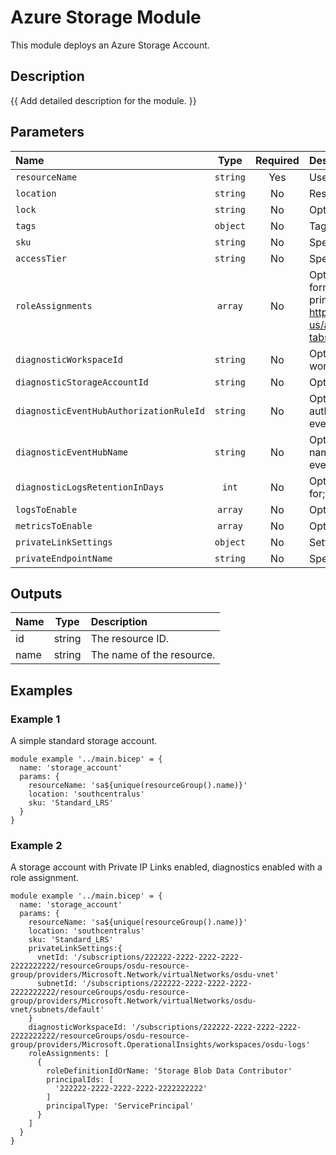 # Azure Storage Module

This module deploys an Azure Storage Account.

## Description

{{ Add detailed description for the module. }}

## Parameters

| Name                                    | Type     | Required | Description                                                                                                                                                                                                                                                                   |
| :-------------------------------------- | :------: | :------: | :---------------------------------------------------------------------------------------------------------------------------------------------------------------------------------------------------------------------------------------------------------------------------- |
| `resourceName`                          | `string` | Yes      | Used to name all resources                                                                                                                                                                                                                                                    |
| `location`                              | `string` | No       | Resource Location.                                                                                                                                                                                                                                                            |
| `lock`                                  | `string` | No       | Optional. Specify the type of lock.                                                                                                                                                                                                                                           |
| `tags`                                  | `object` | No       | Tags.                                                                                                                                                                                                                                                                         |
| `sku`                                   | `string` | No       | Specifies the storage account sku type.                                                                                                                                                                                                                                       |
| `accessTier`                            | `string` | No       | Specifies the storage account access tier.                                                                                                                                                                                                                                    |
| `roleAssignments`                       | `array`  | No       | Optional. Array of objects that describe RBAC permissions, format { roleDefinitionResourceId (string), principalId (string), principalType (enum), enabled (bool) }. Ref: https://docs.microsoft.com/en-us/azure/templates/microsoft.authorization/roleassignments?tabs=bicep |
| `diagnosticWorkspaceId`                 | `string` | No       | Optional. Resource ID of the diagnostic log analytics workspace.                                                                                                                                                                                                              |
| `diagnosticStorageAccountId`            | `string` | No       | Optional. Resource ID of the diagnostic storage account.                                                                                                                                                                                                                      |
| `diagnosticEventHubAuthorizationRuleId` | `string` | No       | Optional. Resource ID of the diagnostic event hub authorization rule for the Event Hubs namespace in which the event hub should be created or streamed to.                                                                                                                    |
| `diagnosticEventHubName`                | `string` | No       | Optional. Name of the diagnostic event hub within the namespace to which logs are streamed. Without this, an event hub is created for each log category.                                                                                                                      |
| `diagnosticLogsRetentionInDays`         | `int`    | No       | Optional. Specifies the number of days that logs will be kept for; a value of 0 will retain data indefinitely.                                                                                                                                                                |
| `logsToEnable`                          | `array`  | No       | Optional. The name of logs that will be streamed.                                                                                                                                                                                                                             |
| `metricsToEnable`                       | `array`  | No       | Optional. The name of metrics that will be streamed.                                                                                                                                                                                                                          |
| `privateLinkSettings`                   | `object` | No       | Settings Required to Enable Private Link                                                                                                                                                                                                                                      |
| `privateEndpointName`                   | `string` | No       | Specifies the name of the private link to the Resource.                                                                                                                                                                                                                       |

## Outputs

| Name | Type   | Description               |
| :--- | :----: | :------------------------ |
| id   | string | The resource ID.          |
| name | string | The name of the resource. |

## Examples

### Example 1

A simple standard storage account.

```bicep
module example '../main.bicep' = {
  name: 'storage_account'
  params: {
    resourceName: 'sa${unique(resourceGroup().name)}'
    location: 'southcentralus'
    sku: 'Standard_LRS'
  }
}
```

### Example 2

A storage account with Private IP Links enabled, diagnostics enabled with a role assignment.

```bicep
module example '../main.bicep' = {
  name: 'storage_account'
  params: {
    resourceName: 'sa${unique(resourceGroup().name)}'
    location: 'southcentralus'
    sku: 'Standard_LRS'
    privateLinkSettings:{
      vnetId: '/subscriptions/222222-2222-2222-2222-2222222222/resourceGroups/osdu-resource-group/providers/Microsoft.Network/virtualNetworks/osdu-vnet'
      subnetId: '/subscriptions/222222-2222-2222-2222-2222222222/resourceGroups/osdu-resource-group/providers/Microsoft.Network/virtualNetworks/osdu-vnet/subnets/default'
    }
    diagnosticWorkspaceId: '/subscriptions/222222-2222-2222-2222-2222222222/resourceGroups/osdu-resource-group/providers/Microsoft.OperationalInsights/workspaces/osdu-logs'
    roleAssignments: [
      {
        roleDefinitionIdOrName: 'Storage Blob Data Contributor'
        principalIds: [
          '222222-2222-2222-2222-2222222222'
        ]
        principalType: 'ServicePrincipal'
      }
    ]
  }
}
```